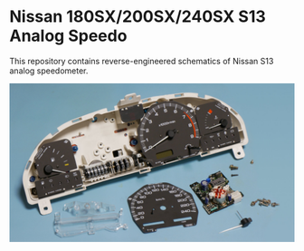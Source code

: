 # Nissan 180SX/200SX/240SX S13 Analog Speedo
This repository contains reverse-engineered schematics of Nissan S13 analog speedometer.

![Speedometer foto](README.title.jpg?raw=true "Speedometer foto")


